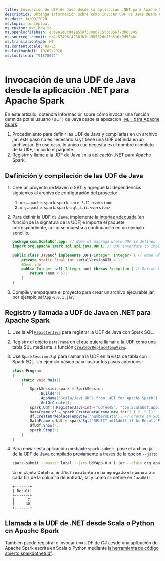 ```yaml
---
title: Invocación de UDF de Java desde la aplicación .NET para Apache Spark
description: Obtenga información sobre cómo invocar UDF de Java desde una aplicación .NET para Apache Spark.
ms.date: 10/09/2020
ms.topic: conceptual
ms.custom: mvc,how-to
ms.openlocfilehash: e309a1e8cda2a559f300a07155c005677db85945
ms.sourcegitcommit: eb7e87496f42361b1da98562dd75b516c9d58bbc
ms.translationtype: HT
ms.contentlocale: es-ES
ms.lasthandoff: 10/09/2020
ms.locfileid: "91878073"
---
```

# <a name="call-a-java-udf-from-your-net-for-apache-spark-application"></a>Invocación de una UDF de Java desde la aplicación .NET para Apache Spark

En este artículo, obtendrá información sobre cómo invocar una función definida por el usuario (UDF) de Java desde la aplicación [.NET para Apache Spark](https://github.com/dotnet/spark).

1. Procedimiento para definir las UDF de Java y compilarlas en un archivo jar: este paso no es necesario si ya tiene una UDF definida en un archivo jar. En ese caso, lo único que necesita es el nombre completo de la UDF, incluido el paquete.
2. Registre y llame a la UDF de Java en la aplicación .NET para Apache Spark.

## <a name="define-and-compile-your-java-udfs"></a>Definición y compilación de las UDF de Java

1. Cree un proyecto de Maven o SBT, y agregue las dependencias siguientes al archivo de configuración del proyecto:
    1. `org.apache.spark.spark-core_2.11.<version>`
    2. `org.apache.spark.spark-sql_2.11.<version>`
2. Para definir la UDF de Java, implemente la [interfaz adecuada](https://github.com/apache/spark/blob/master/sql/core/src/main/java/org/apache/spark/sql/api/java/UDF1.java) (en función de la signatura de la UDF) e importe el paquete correspondiente, como se muestra a continuación en un ejemplo sencillo.

    ```java
    package com.ScalaUdf.app; // Name of package where UDF is defined
    import org.apache.spark.sql.api.java.UDF1; // UDF interface to implement

    public class JavaUdf implements UDF1<Integer, Integer> { // Name of the Java UDF
        private static final int serialVersionUID = 1;
        @Override
        public Integer call(Integer num) throws Exception { // Define logic of UDF
            return (num + 5);
        }
    }
    ```

3. Compile y empaquete el proyecto para crear un archivo ejecutable jar, por ejemplo `UdfApp-0.0.1.jar`.

## <a name="register-and-call-java-udfs-in-net-for-apache-spark"></a>Registro y llamada a UDF de Java en .NET para Apache Spark

1. Use la API [`RegisterJava`](https://github.com/dotnet/spark/blob/8dcdcdc7c60d5f42cba5a90f1346d854ab5bf7bb/src/csharp/Microsoft.Spark/Sql/UDFRegistration.cs#L424) para registrar la UDF de Java con Spark SQL.
2. Registre el objeto `DataFrame` en el que quiera llamar a la UDF como una tabla SQL mediante la función [`CreateOrReplaceTempView`](https://github.com/dotnet/spark/blob/master/src/csharp/Microsoft.Spark/Sql/DataFrame.cs#L982).
3. Use `SparkSession.Sql` para llamar a la UDF en la vista de tabla con Spark SQL.
Un ejemplo básico para ilustrar los pasos anteriores:

    ```csharp
    class Program
    {
        static void Main()
        {
            SparkSession spark = SparkSession
                .Builder()
                .AppName("Scala/Java UDFs from .NET for Apache Spark")
                .GetOrCreate();
            spark.Udf().RegisterJava<int>("udfAdd5", "com.ScalaUdf.app.JavaUdf"); // Register your Java UDF as 'udfAdd5'
            DataFrame df = spark.CreateDataFrame(new int[] { 2, 5 });
            df.CreateOrReplaceTempView("numbersData"); // Create an SQL table from the DataFrame `df`
            DataFrame dfUdf = spark.Sql("SELECT udfAdd5(_1) As Result FROM numbersData"); // Call the registered UDF on the table
            dfUdf.Show();
            spark.Stop();
        }
    }
    ```

4. Para enviar esta aplicación mediante `spark-submit`, pase el archivo jar de la UDF de Java compilado previamente a través de la opción `--jars`:

    ```bash
    spark-submit --master local --jars UdfApp-0.0.1.jar --class org.apache.spark.deploy.dotnet.DotnetRunner microsoft-spark-3.0.x-0.12.1.jar InterRuntimeUDFs.exe
    ```

    En el objeto DataFrame `dfUdf` resultante se ha agregado el número 5 a cada fila de la columna de entrada, tal y como se define en `JavaUdf`:

    ```text
    +-------+
    | Result|
    +-------+
    |      7|
    |     10|
    +-------+
    ```

## <a name="call-net-udf-from-scala-or-python-in-apache-spark"></a>Llamada a la UDF de .NET desde Scala o Python en Apache Spark

También puede registrar e invocar una UDF de C# desde una aplicación de Apache Spark escrita en Scala o Python mediante [la herramienta de código abierto sparkdotnetudf](https://github.com/imback82/sparkdotnetudf).
